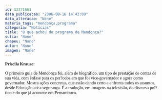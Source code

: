 ```yaml
---
id: 12371661
data_publicacao: "2006-08-16 14:43:00"
data_alteracao: "None"
materia_tags: "mendonça,programa"
categoria: "Notícias"
title: "O que achou do programa de Mendonça?"
sutia: "None"
chapeu: "None"
autor: "None"
imagem: "None"
---
```

<p><B></p>
<p><P><FONT face=Verdana>Priscila Krause:</FONT></P></B></p>
<p><P><FONT face=Verdana>O primeiro guia de Mendonça foi, além de biográfico, um tipo de prestação de contas de sua vida, com ênfase para os per?odos em que foi vice-governador e agora como governador. Mostra ações concretas, que estão dando certo e enfrenta todos os assuntos, desde Educação até a segurança. É a tradução, em imagens na televisão, do discurso pol?tico e do que já acontece em Pernambuco.</FONT></P> </p>
